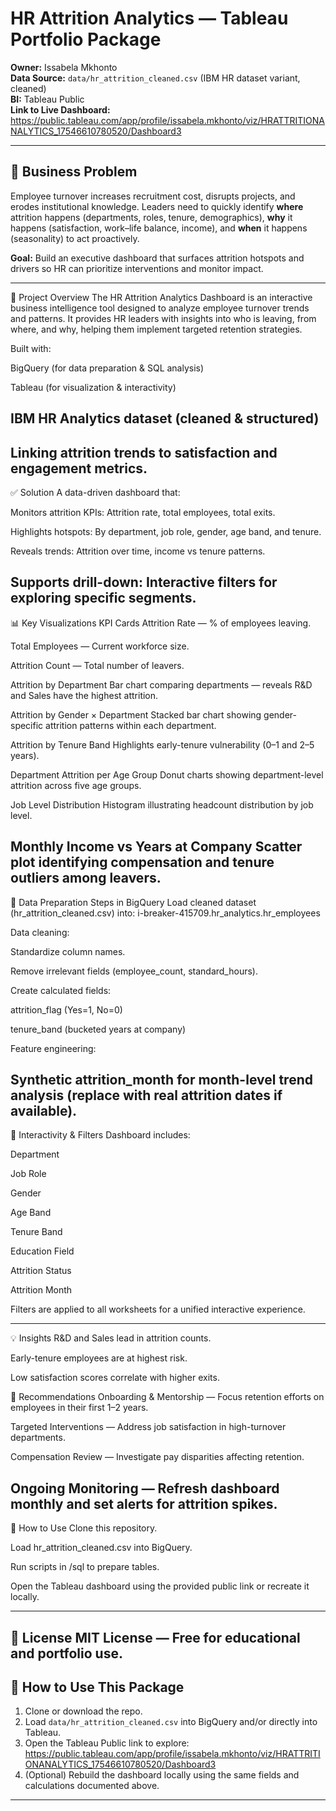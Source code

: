 
# HR Attrition Analytics — Tableau Portfolio Package

**Owner:** Issabela Mkhonto  
**Data Source:** `data/hr_attrition_cleaned.csv` (IBM HR dataset variant, cleaned)  
**BI:** Tableau Public  
**Link to Live Dashboard:** https://public.tableau.com/app/profile/issabela.mkhonto/viz/HRATTRITIONANALYTICS_17546610780520/Dashboard3

---

## 🎯 Business Problem

Employee turnover increases recruitment cost, disrupts projects, and erodes institutional knowledge. Leaders need to quickly identify **where** attrition happens (departments, roles, tenure, demographics), **why** it happens (satisfaction, work–life balance, income), and **when** it happens (seasonality) to act proactively.

**Goal:** Build an executive dashboard that surfaces attrition hotspots and drivers so HR can prioritize interventions and monitor impact.

---

📌 Project Overview
The HR Attrition Analytics Dashboard is an interactive business intelligence tool designed to analyze employee turnover trends and patterns.
It provides HR leaders with insights into who is leaving, from where, and why, helping them implement targeted retention strategies.

Built with:

BigQuery (for data preparation & SQL analysis)

Tableau (for visualization & interactivity)

IBM HR Analytics dataset (cleaned & structured)
--

Linking attrition trends to satisfaction and engagement metrics.
---
✅ Solution
A data-driven dashboard that:

Monitors attrition KPIs: Attrition rate, total employees, total exits.

Highlights hotspots: By department, job role, gender, age band, and tenure.

Reveals trends: Attrition over time, income vs tenure patterns.

Supports drill-down: Interactive filters for exploring specific segments.
---
📊 Key Visualizations
KPI Cards
Attrition Rate — % of employees leaving.

Total Employees — Current workforce size.

Attrition Count — Total number of leavers.

Attrition by Department
Bar chart comparing departments — reveals R&D and Sales have the highest attrition.

Attrition by Gender × Department
Stacked bar chart showing gender-specific attrition patterns within each department.

Attrition by Tenure Band
Highlights early-tenure vulnerability (0–1 and 2–5 years).

Department Attrition per Age Group
Donut charts showing department-level attrition across five age groups.

Job Level Distribution
Histogram illustrating headcount distribution by job level.

Monthly Income vs Years at Company
Scatter plot identifying compensation and tenure outliers among leavers.
---
🧹 Data Preparation
Steps in BigQuery
Load cleaned dataset (hr_attrition_cleaned.csv) into:
i-breaker-415709.hr_analytics.hr_employees

Data cleaning:

Standardize column names.

Remove irrelevant fields (employee_count, standard_hours).

Create calculated fields:

attrition_flag (Yes=1, No=0)

tenure_band (bucketed years at company)

Feature engineering:

Synthetic attrition_month for month-level trend analysis (replace with real attrition dates if available).
---
🧭 Interactivity & Filters
Dashboard includes:

Department

Job Role

Gender

Age Band

Tenure Band

Education Field

Attrition Status

Attrition Month

Filters are applied to all worksheets for a unified interactive experience.

---

💡 Insights
R&D and Sales lead in attrition counts.

Early-tenure employees are at highest risk.

Low satisfaction scores correlate with higher exits.

📌 Recommendations
Onboarding & Mentorship — Focus retention efforts on employees in their first 1–2 years.

Targeted Interventions — Address job satisfaction in high-turnover departments.

Compensation Review — Investigate pay disparities affecting retention.

Ongoing Monitoring — Refresh dashboard monthly and set alerts for attrition spikes.
---

🚀 How to Use
Clone this repository.

Load hr_attrition_cleaned.csv into BigQuery.

Run scripts in /sql to prepare tables.

Open the Tableau dashboard using the provided public link or recreate it locally.

----

📝 License
MIT License — Free for educational and portfolio use.
---

## 🚀 How to Use This Package

1. Clone or download the repo.
2. Load `data/hr_attrition_cleaned.csv` into BigQuery and/or directly into Tableau.
3. Open the Tableau Public link to explore:  
   https://public.tableau.com/app/profile/issabela.mkhonto/viz/HRATTRITIONANALYTICS_17546610780520/Dashboard3
4. (Optional) Rebuild the dashboard locally using the same fields and calculations documented above.

---

